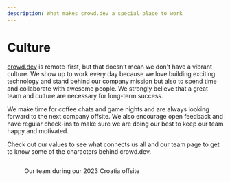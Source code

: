 ```yaml
---
description: What makes crowd.dev a special place to work
---
```


# Culture

[crowd.dev](http://crowd.dev) is remote-first, but that doesn’t mean we don't have a vibrant culture. We show up to work every day because we love building exciting technology and stand behind our company mission but also to spend time and collaborate with awesome people. We strongly believe that a great team and culture are necessary for long-term success.&#x20;

We make time for coffee chats and game nights and are always looking forward to the next company offsite. We also encourage open feedback and have regular check-ins to make sure we are doing our best to keep our team happy and motivated.&#x20;

Check out our values to see what connects us all and our team page to get to know some of the characters behind crowd.dev.&#x20;

<figure><img src="../.gitbook/assets/Team picture.png" alt=""><figcaption><p>Our team during our 2023 Croatia offsite</p></figcaption></figure>




